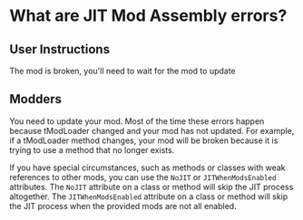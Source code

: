 # What are JIT Mod Assembly errors?

## User Instructions
The mod is broken, you'll need to wait for the mod to update

## Modders
You need to update your mod. Most of the time these errors happen because tModLoader changed and your mod has not updated. For example, if a tModLoader method changes, your mod will be broken because it is trying to use a method that no longer exists.

If you have special circumstances, such as methods or classes with weak references to other mods, you can use the `NoJIT` or `JITWhenModsEnabled` attributes. The `NoJIT` attribute on a class or method will skip the JIT process altogether. The `JITWhenModsEnabled` attribute on a class or method will skip the JIT process when the provided mods are not all enabled.